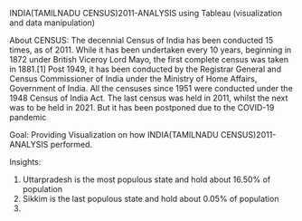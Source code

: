 INDIA(TAMILNADU CENSUS)2011-ANALYSIS using Tableau (visualization and data manipulation)

About CENSUS: The decennial Census of India has been conducted 15 times, as of 2011. While it has been undertaken every 10 years, beginning in 1872 under British Viceroy Lord Mayo, the first complete census was taken in 1881.[1] Post 1949, it has been conducted by the Registrar General and Census Commissioner of India under the Ministry of Home Affairs, Government of India. All the censuses since 1951 were conducted under the 1948 Census of India Act. The last census was held in 2011, whilst the next was to be held in 2021. But it has been postponed due to the COVID-19 pandemic

Goal: Providing Visualization on how INDIA(TAMILNADU CENSUS)2011-ANALYSIS performed.

Insights:

  1. Uttarpradesh is the most populous state and hold about 16.50% of population
  2. Sikkim is the last populous state and hold about 0.05% of population
  3. 
